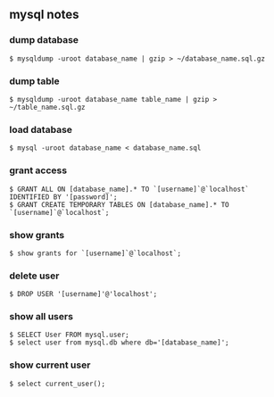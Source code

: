 mysql notes
---

### dump database

    $ mysqldump -uroot database_name | gzip > ~/database_name.sql.gz

### dump table

    $ mysqldump -uroot database_name table_name | gzip > ~/table_name.sql.gz

### load database

    $ mysql -uroot database_name < database_name.sql

### grant access

    $ GRANT ALL ON [database_name].* TO `[username]`@`localhost` IDENTIFIED BY '[password]';
    $ GRANT CREATE TEMPORARY TABLES ON [database_name].* TO `[username]`@`localhost`;

### show grants

    $ show grants for `[username]`@`localhost`;

### delete user

    $ DROP USER '[username]'@'localhost';

### show all users

    $ SELECT User FROM mysql.user;
    $ select user from mysql.db where db='[database_name]';

### show current user

    $ select current_user();
